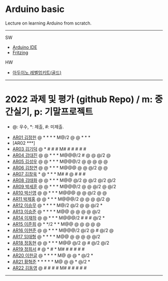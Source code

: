 # Arduino basic
Lecture on learning Arduino from scratch.


---

SW

- [Arduino IDE](https://www.arduino.cc/)
- [Fritzing](http://fritzing.org/download/)

HW

- [아두이노 레벨업키트(골드)](https://www.devicemart.co.kr/goods/view?no=12170416)

---

# 2022 과제 및 평가 (github Repo) / m: 중간실기, p: 기말프로젝트
* @: 우수, *: 제출, #: 미제출.  
- [AR01 김정헌](https://github.com/jhkedwardkim/AR01) @ * * * * M@/2 @ @ * * *
- [AR02 ***]
- [AR03 김기덕](https://github.com/DDUCKI/AR03) @ * # # # M# # # # # #
- [AR04 강대진](https://github.com/ijdaejin/AR04) @ @ * * * M@@@/2 # @ @ @/2 @
- [AR05 김성우](https://github.com/Gukdoli/AR05) @ @ * * * M@@@/2 @ @ @ @ @
- [AR06 김창연](https://github.com/ckddus/AR06) @ @ * * * M@@@ @ @ @/2 @ @
- [AR07 김창욱](https://github.com/HM0007/AR07) * @ * * * M# # @ # # #
- [AR08 김태화](https://github.com/TAaHwa/AR08-) @ @ * * * M@@ @/2 @ @/2 @/2 @/2
- [AR09 박세훈](https://github.com/uoooyas/AR09) @ @ * * * M@@@/2 @ @ @/2 @ @/2
- [AR10 박신영](https://github.com/zachpaul7/AR10) @ @ * * * M@@@ @ @ @/2 @ @
- [AR11 박제홍](http://github.com/qkrwpghd27/AR11) @ @ * * * M@@@/2 @ @ @ @/2 @
- [AR12 이승무](https://github.com/LSeungMOO/AR12) @ * * * * M@/2 @/2 @ @ @/2 *
- [AR13 이승준](https://github.com/q1w2e3r4god/AR13) @ * * * * M@@ @ @ @ @ @/2
- [AR14 이재하](https://github.com/wogk0012/AR14) @ @ * * * M@@@/2 # # # @/2 *
- [AR15 이준희](https://github.com/LJunHee/AR15) @ * */2 * * M@@ @ @ @ @ @
- [AR16 이현준](https://github.com/junlee00/AR16) @ @ * * * M@@@/2 @/2 @ # @/2 @
- [AR17 임태형](https://github.com/vmvvmvvmv/AR17) @ * * * * M@@ @ @ @ @ @/2
- [AR18 정동현](https://github.com/hm18donghyun/AR18) @ @ * * * M@@ @/2 @ # @/2 @/2
- [AR19 정희서](https://github.com/HiSeoJeong/AR19) # @ * # * M# # # # # #
- [AR20 이한글](https://github.com/hangle9449/ar-20) @ * * * * M@ @ @ * @/2 *
- [AR21 황혁준](https://github.com/FL08/ar21) * * * * * M@ @ @ * @/2 *
- [AR22 김동영](https://github.com/badaral/AR22) @ # # # # M# # # # # #

---





